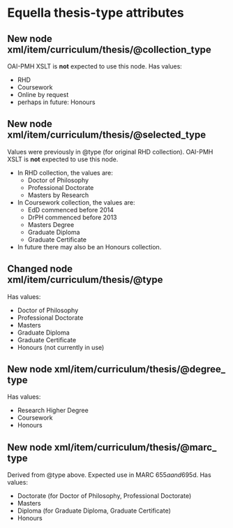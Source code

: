 Equella thesis-type attributes
==============================

## New node xml/item/curriculum/thesis/@collection_type

OAI-PMH XSLT is **not** expected to use this node. Has values:

- RHD
- Coursework
- Online by request
- perhaps in future: Honours

## New node xml/item/curriculum/thesis/@selected_type

Values were previously in @type (for original RHD collection).
OAI-PMH XSLT is **not** expected to use this node.

- In RHD collection, the values are:
  * Doctor of Philosophy
  * Professional Doctorate
  * Masters by Research
- In Coursework collection, the values are:
  * EdD commenced before 2014
  * DrPH commenced before 2013
  * Masters Degree
  * Graduate Diploma
  * Graduate Certificate
- In future there may also be an Honours collection.

## Changed node xml/item/curriculum/thesis/@type

Has values:
- Doctor of Philosophy
- Professional Doctorate
- Masters
- Graduate Diploma
- Graduate Certificate
- Honours (not currently in use)

## New node xml/item/curriculum/thesis/@degree_ type

Has values:
- Research Higher Degree
- Coursework
- Honours

## New node xml/item/curriculum/thesis/@marc_ type

Derived from @type above.
Expected use in MARC 655$a and 695$d.
Has values:
- Doctorate (for Doctor of Philosophy, Professional Doctorate)
- Masters
- Diploma (for Graduate Diploma, Graduate Certificate)
- Honours


